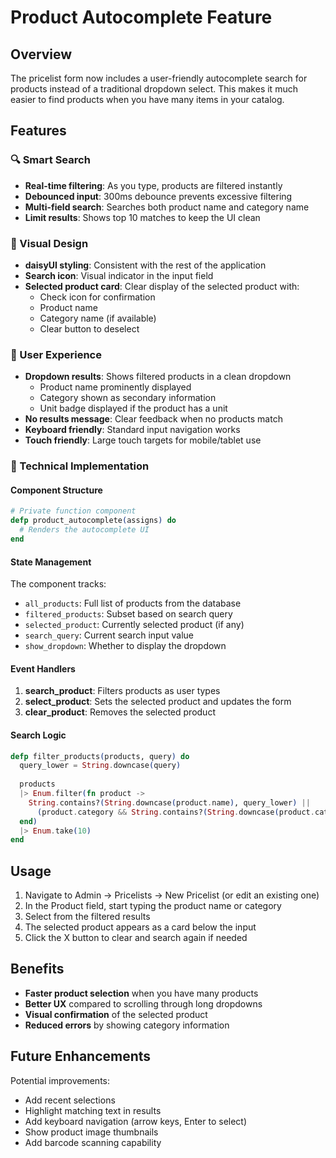# Product Autocomplete Feature

## Overview

The pricelist form now includes a user-friendly autocomplete search for products instead of a traditional dropdown select. This makes it much easier to find products when you have many items in your catalog.

## Features

### 🔍 Smart Search
- **Real-time filtering**: As you type, products are filtered instantly
- **Debounced input**: 300ms debounce prevents excessive filtering
- **Multi-field search**: Searches both product name and category name
- **Limit results**: Shows top 10 matches to keep the UI clean

### 🎨 Visual Design
- **daisyUI styling**: Consistent with the rest of the application
- **Search icon**: Visual indicator in the input field
- **Selected product card**: Clear display of the selected product with:
  - Check icon for confirmation
  - Product name
  - Category name (if available)
  - Clear button to deselect

### 📱 User Experience
- **Dropdown results**: Shows filtered products in a clean dropdown
  - Product name prominently displayed
  - Category shown as secondary information
  - Unit badge displayed if the product has a unit
- **No results message**: Clear feedback when no products match
- **Keyboard friendly**: Standard input navigation works
- **Touch friendly**: Large touch targets for mobile/tablet use

### 🔧 Technical Implementation

#### Component Structure
```elixir
# Private function component
defp product_autocomplete(assigns) do
  # Renders the autocomplete UI
end
```

#### State Management
The component tracks:
- `all_products`: Full list of products from the database
- `filtered_products`: Subset based on search query
- `selected_product`: Currently selected product (if any)
- `search_query`: Current search input value
- `show_dropdown`: Whether to display the dropdown

#### Event Handlers
1. **search_product**: Filters products as user types
2. **select_product**: Sets the selected product and updates the form
3. **clear_product**: Removes the selected product

#### Search Logic
```elixir
defp filter_products(products, query) do
  query_lower = String.downcase(query)
  
  products
  |> Enum.filter(fn product ->
    String.contains?(String.downcase(product.name), query_lower) ||
      (product.category && String.contains?(String.downcase(product.category.name), query_lower))
  end)
  |> Enum.take(10)
end
```

## Usage

1. Navigate to Admin → Pricelists → New Pricelist (or edit an existing one)
2. In the Product field, start typing the product name or category
3. Select from the filtered results
4. The selected product appears as a card below the input
5. Click the X button to clear and search again if needed

## Benefits

- **Faster product selection** when you have many products
- **Better UX** compared to scrolling through long dropdowns
- **Visual confirmation** of the selected product
- **Reduced errors** by showing category information

## Future Enhancements

Potential improvements:
- Add recent selections
- Highlight matching text in results
- Add keyboard navigation (arrow keys, Enter to select)
- Show product image thumbnails
- Add barcode scanning capability

